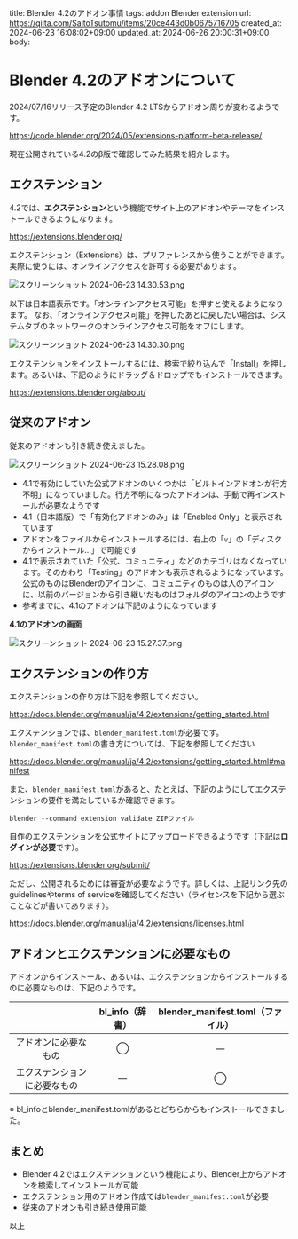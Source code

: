 title: Blender 4.2のアドオン事情
tags: addon Blender extension
url: https://qiita.com/SaitoTsutomu/items/20ce443d0b0675716705
created_at: 2024-06-23 16:08:02+09:00
updated_at: 2024-06-26 20:00:31+09:00
body:

# Blender 4.2のアドオンについて

2024/07/16リリース予定のBlender 4.2 LTSからアドオン周りが変わるようです。

https://code.blender.org/2024/05/extensions-platform-beta-release/

現在公開されている4.2のβ版で確認してみた結果を紹介します。

## エクステンション

4.2では、**エクステンション**という機能でサイト上のアドオンやテーマをインストールできるようになります。

https://extensions.blender.org/

エクステンション（Extensions）は、プリファレンスから使うことができます。
実際に使うには、オンラインアクセスを許可する必要があります。

![スクリーンショット 2024-06-23 14.30.53.png](https://qiita-image-store.s3.ap-northeast-1.amazonaws.com/0/13955/57338a13-8ce8-f3cb-02b3-68b62178c267.png)

以下は日本語表示です。「オンラインアクセス可能」を押すと使えるようになります。
なお、「オンラインアクセス可能」を押したあとに戻したい場合は、システムタブのネットワークのオンラインアクセス可能をオフにします。

![スクリーンショット 2024-06-23 14.30.30.png](https://qiita-image-store.s3.ap-northeast-1.amazonaws.com/0/13955/af78b0a8-d187-2b01-f959-78f16ae08727.png)

エクステンションをインストールするには、検索で絞り込んで「Install」を押します。あるいは、下記のようにドラッグ＆ドロップでもインストールできます。

https://extensions.blender.org/about/

## 従来のアドオン

従来のアドオンも引き続き使えました。

![スクリーンショット 2024-06-23 15.28.08.png](https://qiita-image-store.s3.ap-northeast-1.amazonaws.com/0/13955/124e646e-c746-6ac3-1f9f-8dfd008090be.png)

- 4.1で有効にしていた公式アドオンのいくつかは「ビルトインアドオンが行方不明」になっていました。行方不明になったアドオンは、手動で再インストールが必要なようです
- 4.1（日本語版）で「有効化アドオンのみ」は「Enabled Only」と表示されています
- アドオンをファイルからインストールするには、右上の「`v`」の「ディスクからインストール…」で可能です
- 4.1で表示されていた「公式、コミュニティ」などのカテゴリはなくなっています。そのかわり「Testing」のアドオンも表示されるようになっています。公式のものはBlenderのアイコンに、コミュニティのものは人のアイコンに、以前のバージョンから引き継いだものはフォルダのアイコンのようです
- 参考までに、4.1のアドオンは下記のようになっています

**4.1のアドオンの画面**

![スクリーンショット 2024-06-23 15.27.37.png](https://qiita-image-store.s3.ap-northeast-1.amazonaws.com/0/13955/0e842626-5420-2ca8-2549-e66807c1f5fb.png)

## エクステンションの作り方

エクステンションの作り方は下記を参照してください。

https://docs.blender.org/manual/ja/4.2/extensions/getting_started.html

エクステンションでは、`blender_manifest.toml`が必要です。
`blender_manifest.toml`の書き方については、下記を参照してください

https://docs.blender.org/manual/ja/4.2/extensions/getting_started.html#manifest

また、`blender_manifest.toml`があると、たとえば、下記のようにしてエクステンションの要件を満たしているか確認できます。

```
blender --command extension validate ZIPファイル
```

自作のエクステンションを公式サイトにアップロードできるようです（下記は**ログインが必要**です）。

https://extensions.blender.org/submit/

ただし、公開されるためには審査が必要なようです。詳しくは、上記リンク先のguidelinesやterms of serviceを確認してください（ライセンスを下記から選ぶことなどが書いてあります）。

https://docs.blender.org/manual/ja/4.2/extensions/licenses.html

## アドオンとエクステンションに必要なもの

アドオンからインストール、あるいは、エクステンションからインストールするのに必要なものは、下記のようです。

|  | bl_info（辞書） | blender_manifest.toml（ファイル） |
|:-:|:-:|:-:|
| アドオンに必要なもの | ◯ | ― |
| エクステンションに必要なもの | ― | ◯ |

※ bl_infoとblender_manifest.tomlがあるとどちらからもインストールできました。

## まとめ

* Blender 4.2ではエクステンションという機能により、Blender上からアドオンを検索してインストールが可能
* エクステンション用のアドオン作成では`blender_manifest.toml`が必要
* 従来のアドオンも引き続き使用可能

以上

